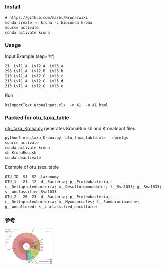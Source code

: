 <style>
img{
    width: 30%;
}
</style>

### Install
```
# https://github.com/marbl/Krona/wiki
conda create -n krona -c bioconda krona
source activate
conda activate krona
```

### Usage
Input Example (sep='\t')
```
21	Lvl1_A	Lvl2_A	Lvl3_a
296	Lvl1_A	Lvl2_B	Lvl3_b
213	Lvl1_A	Lvl2_C	Lvl3_c
213	Lvl1_A	Lvl2_C	Lvl3_d
213	Lvl1_A	Lvl2_C	Lvl3_e
```
Run
```
ktImportText KronaInput.xls  -n A1  -o A1.html 
```



### Packed for otu_taxa_table
[otu_taxa_Krona.py](Krona/otu_taxa_Krona.py) generates KronaRun.sh and KronaInput files
```
python3 otu_taxa_Krona.py  otu_taxa_table.xls   dpcofgs
source activate
conda activate krona
sh KronaRun.sh
conda deactivate
```

Example of otu_taxa_table
```
OTU_ID	S1	S2	taxonomy
OTU_1	21	12	d__Bacteria; p__Proteobacteria; c__Deltaproteobacteria; o__Desulfuromonadales; f__Sva1033; g__Sva1033; s__unclassified_Sva1033
OTU_2	26	23	d__Bacteria; p__Proteobacteria; c__Deltaproteobacteria; o__Myxococcales; f__Sandaracinaceae; g__uncultured; s__unclassified_uncultured

```


### 参考
[![Krona wiki](Krona/img/1.png)](https://github.com/marbl/Krona/wiki)







